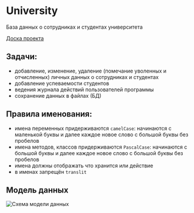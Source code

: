 # University

База данных о сотрудниках и студентах университета

[Доска проекта](https://wbd.ms/share/v2/aHR0cHM6Ly93aGl0ZWJvYXJkLm1pY3Jvc29mdC5jb20vYXBpL3YxLjAvd2hpdGVib2FyZHMvcmVkZWVtLzA1MTdkOTgxNmRiYzQzZmM4YWFhMzE0NjRjZjU0MzM1X0JCQTcxNzYyLTEyRTAtNDJFMS1CMzI0LTVCMTMxRjQyNEUzRF9mNWJiYTU2Ni1lYzMyLTQxYjEtOGY2NS00Mzk4ZTA2NmU4ODE=)

## Задачи:
- добавление, изменение, удаление (помечание уволенных и отчисленных) личных данных о сотрудниках и студентах
- добавление успеваемости студентов
- ведения журнала действий пользователей программы
- сохранение данных в файлах (БД)

## Правила именования:
- имена переменных придерживаются `camelCase`: начинаются с маленькой буквы и далее каждое новое слово с большой буквы без пробелов
- имена методов, классов придерживаются `PascalCase`: начинаются с большой буквы и далее каждое новое слово с большой буквы без пробелов
- имена должны отображать что хранится или действие
- в именах запрещён `translit`

## Модель данных
![Схема модели данных](university_data_model.png)


